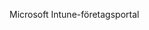 <Token xmlns:xlink="http://www.w3.org/1999/xlink">Microsoft Intune-företagsportal</Token>

<!--HONumber=May16_HO2-->


